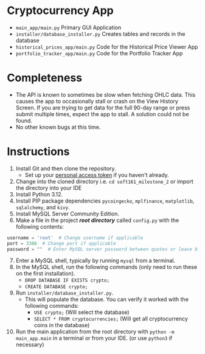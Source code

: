 # Cryptocurrency App

- `main_app/main.py` Primary GUI Application
- `installer/database_installer.py` Creates tables and records in the database
- `historical_prices_app/main.py` Code for the Historical Price Viewer App
- `portfolio_tracker_app/main.py` Code for the Portfolio Tracker App

# Completeness

- The API is known to sometimes be slow when fetching OHLC data.
  This causes the app to occasionally stall or crash on
  the View History Screen.
  If you are trying to get data for the full 90-day range or press submit multiple times,
  expect the app to stall.
  A solution could not be found.
- No other known bugs at this time.

# Instructions

1. Install Git and then clone the repository.
    - Set up your [personal access token](https://docs.gitlab.com/user/profile/personal_access_tokens/) if you haven't
      already.
2. Change into the cloned directory i.e. `cd soft161_milestone_2` or import the directory into your IDE
3. Install Python 3.12.
4. Install PIP package dependencies `pycoingecko`, `mplfinance`, `matplotlib`, `sqlalchemy`, and `kivy`.
5. Install MySQL Server Community Edition.
6. Make a file in the project ***root directory*** called `config.py` with the following contents:

```python
username = 'root'  # Change username if applicable
port = 3306  # Change port if applicable
password = ""  # Enter MySQL server password between quotes or leave blank
```

7. Enter a MySQL shell, typically by running `mysql` from a terminal.
8. In the MySQL shell, run the following commands (only need to run these on the first installation).
    - `DROP DATABASE IF EXISTS crypto;`
    - `CREATE DATABASE crypto;`
9. Run `installer/database_installer.py`.
    - This will populate the database. You can verify it worked with the following commands:
        - `USE crypto;` (Will select the database)
        - `SELECT * FROM cryptocurrencies;` (Will get all cryptocurrency coins in the database)
10. Run the main application from the root directory with `python -m main_app.main` in a terminal or from your IDE.
    (or use `python3` if necessary)